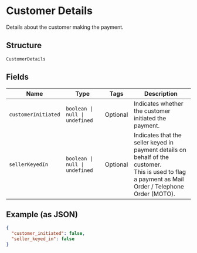 
# Customer Details

Details about the customer making the payment.

## Structure

`CustomerDetails`

## Fields

| Name | Type | Tags | Description |
|  --- | --- | --- | --- |
| `customerInitiated` | `boolean \| null \| undefined` | Optional | Indicates whether the customer initiated the payment. |
| `sellerKeyedIn` | `boolean \| null \| undefined` | Optional | Indicates that the seller keyed in payment details on behalf of the customer.<br>This is used to flag a payment as Mail Order / Telephone Order (MOTO). |

## Example (as JSON)

```json
{
  "customer_initiated": false,
  "seller_keyed_in": false
}
```

